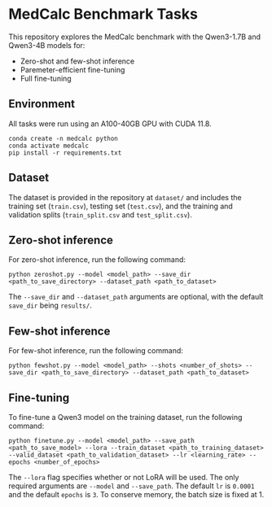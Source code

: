 # MedCalc Benchmark Tasks

This repository explores the MedCalc benchmark with the Qwen3-1.7B and Qwen3-4B models for:

- Zero-shot and few-shot inference
- Paremeter-efficient fine-tuning
- Full fine-tuning

## Environment

All tasks were run using an A100-40GB GPU with CUDA 11.8.

```
conda create -n medcalc python
conda activate medcalc
pip install -r requirements.txt
```

## Dataset

The dataset is provided in the repository at `dataset/` and includes the training set (`train.csv`), testing set (`test.csv`), and the training and validation splits (`train_split.csv` and `test_split.csv`).

## Zero-shot inference

For zero-shot inference, run the following command:

```
python zeroshot.py --model <model_path> --save_dir <path_to_save_directory> --dataset_path <path_to_dataset>
```

The `--save_dir` and `--dataset_path` arguments are optional, with the default `save_dir` being `results/`.

## Few-shot inference

For few-shot inference, run the following command:

```
python fewshot.py --model <model_path> --shots <number_of_shots> --save_dir <path_to_save_directory> --dataset_path <path_to_dataset>
```

## Fine-tuning

To fine-tune a Qwen3 model on the training dataset, run the following command:

```
python finetune.py --model <model_path> --save_path <path_to_save_model> --lora --train_dataset <path_to_training_dataset> --valid_dataset <path_to_validation_dataset> --lr <learning_rate> --epochs <number_of_epochs>
```

The `--lora` flag specifies whether or not LoRA will be used. The only required arguments are `--model` and `--save_path`. The default `lr` is `0.0001` and the default `epochs` is `3`. To conserve memory, the batch size is fixed at 1.
